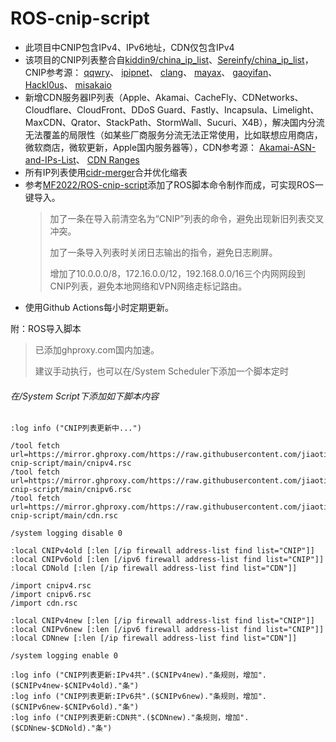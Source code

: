 # ROS-cnip-script

- 此项目中CNIP包含IPv4、IPv6地址，CDN仅包含IPv4
- 该项目的CNIP列表整合自[kiddin9/china_ip_list](https://github.com/kiddin9/china_ip_list)、[Sereinfy/china_ip_list](https://github.com/Sereinfy/china_ip_list)，CNIP参考源：
[qqwry](https://www.github.com/metowolf/iplist)、
[ipipnet](https://www.github.com/17mon/china_ip_list/)、
[clang](https://ispip.clang.cn/)、
[mayax](https://www.github.com/mayaxcn/china-ip-list/)、
[gaoyifan](https://www.github.com/gaoyifan/china-operator-ip/)、
[Hackl0us](https://www.github.com/Hackl0us/GeoIP2-CN/)、
[misakaio](https://www.github.com/misakaio/chnroutes2/)
- 新增CDN服务器IP列表（Apple、Akamai、CacheFly、CDNetworks、Cloudflare、CloudFront、DDoS Guard、Fastly、Incapsula、Limelight、MaxCDN、Qrator、StackPath、StormWall、Sucuri、X4B），解决国内分流无法覆盖的局限性（如某些厂商服务分流无法正常使用，比如联想应用商店，微软商店，微软更新，Apple国内服务器等），CDN参考源：
[Akamai-ASN-and-IPs-List](https://github.com/SecOps-Institute/Akamai-ASN-and-IPs-List)、
[CDN Ranges](https://github.com/schniggie/cdn-ranges)
- 所有IP列表使用[cidr-merger](https://github.com/zhanhb/cidr-merger/)合并优化缩表
- 参考[MF2022/ROS-cnip-script](https://github.com/DMF2022/ROS-cnip-script)添加了ROS脚本命令制作而成，可实现ROS一键导入。
  >加了一条在导入前清空名为“CNIP”列表的命令，避免出现新旧列表交叉冲突。
  >
  >加了一条导入列表时关闭日志输出的指令，避免日志刷屏。
  >
  >增加了10.0.0.0/8，172.16.0.0/12，192.168.0.0/16三个内网网段到CNIP列表，避免本地网络和VPN网络走标记路由。
- 使用Github Actions每小时定期更新。




附：ROS导入脚本

>已添加ghproxy.com国内加速。
>
>建议手动执行，也可以在/System Scheduler下添加一个脚本定时

###### 在/System Script下添加如下脚本内容
```
:log info ("CNIP列表更新中...")

/tool fetch url=https://mirror.ghproxy.com/https://raw.githubusercontent.com/jiaoting/ROS-cnip-script/main/cnipv4.rsc
/tool fetch url=https://mirror.ghproxy.com/https://raw.githubusercontent.com/jiaoting/ROS-cnip-script/main/cnipv6.rsc
/tool fetch url=https://mirror.ghproxy.com/https://raw.githubusercontent.com/jiaoting/ROS-cnip-script/main/cdn.rsc

/system logging disable 0

:local CNIPv4old [:len [/ip firewall address-list find list="CNIP"]]
:local CNIPv6old [:len [/ipv6 firewall address-list find list="CNIP"]]
:local CDNold [:len [/ip firewall address-list find list="CDN"]]

/import cnipv4.rsc
/import cnipv6.rsc
/import cdn.rsc

:local CNIPv4new [:len [/ip firewall address-list find list="CNIP"]]
:local CNIPv6new [:len [/ipv6 firewall address-list find list="CNIP"]]
:local CDNnew [:len [/ip firewall address-list find list="CDN"]]

/system logging enable 0

:log info ("CNIP列表更新:IPv4共".($CNIPv4new)."条规则，增加".($CNIPv4new-$CNIPv4old)."条")
:log info ("CNIP列表更新:IPv6共".($CNIPv6new)."条规则，增加".($CNIPv6new-$CNIPv6old)."条")
:log info ("CNIP列表更新:CDN共".($CDNnew)."条规则，增加".($CDNnew-$CDNold)."条")
```

